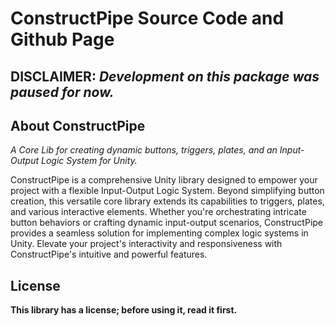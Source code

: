 # ConstructPipe Source Code and Github Page 

## **DISCLAIMER: *Development on this package was paused for now.***

## **About ConstructPipe** 

*A Core Lib for creating dynamic buttons, triggers, plates, and an Input-Output Logic System for Unity.*

ConstructPipe is a comprehensive Unity library designed to empower your project with a flexible Input-Output Logic System. Beyond simplifying button creation, this versatile core library extends its capabilities to triggers, plates, and various interactive elements. Whether you're orchestrating intricate button behaviors or crafting dynamic input-output scenarios, ConstructPipe provides a seamless solution for implementing complex logic systems in Unity. Elevate your project's interactivity and responsiveness with ConstructPipe's intuitive and powerful features.

## **License**
**This library has a license; before using it, read it first.**
